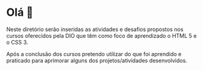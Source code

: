 # Olá 🙋

Neste diretório serão inseridas as atividades e desafios propostos nos cursos oferecidos pela DIO que têm como foco de aprendizado o HTML 5 e o CSS 3.

Após a conclusão dos cursos pretendo utilizar do que foi aprendido e praticado para aprimorar alguns dos projetos/atividades desenvolvidos.
